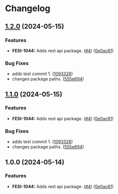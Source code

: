 # Changelog

## [1.2.0](https://github.com/coderkakarrot/go-pkg-lib/compare/api/rest-v1.1.0...api/rest/v1.2.0) (2024-05-15)


### Features

* **FESI-1044:** Adds rest api package. ([#4](https://github.com/coderkakarrot/go-pkg-lib/issues/4)) ([0e0ac61](https://github.com/coderkakarrot/go-pkg-lib/commit/0e0ac61bf21d241c6d50e1de7df56fe017c96f57))


### Bug Fixes

* adds test commit 1. ([1093328](https://github.com/coderkakarrot/go-pkg-lib/commit/109332809e740b16b8030a6e0da88c0b68356b04))
* changes package paths. ([555e694](https://github.com/coderkakarrot/go-pkg-lib/commit/555e6941eeef9a07f563c9f33886f9a901d08918))

## [1.1.0](https://github.com/coderkakarrot/go-pkg-lib/compare/rest-v1.0.0...rest/v1.1.0) (2024-05-15)


### Features

* **FESI-1044:** Adds rest api package. ([#4](https://github.com/coderkakarrot/go-pkg-lib/issues/4)) ([0e0ac61](https://github.com/coderkakarrot/go-pkg-lib/commit/0e0ac61bf21d241c6d50e1de7df56fe017c96f57))


### Bug Fixes

* adds test commit 1. ([1093328](https://github.com/coderkakarrot/go-pkg-lib/commit/109332809e740b16b8030a6e0da88c0b68356b04))
* changes package paths. ([555e694](https://github.com/coderkakarrot/go-pkg-lib/commit/555e6941eeef9a07f563c9f33886f9a901d08918))

## 1.0.0 (2024-05-14)


### Features

* **FESI-1044:** Adds rest api package. ([#4](https://github.com/coderkakarrots/go-pkg-lib/issues/4)) ([0e0ac61](https://github.com/coderkakarrots/go-pkg-lib/commit/0e0ac61bf21d241c6d50e1de7df56fe017c96f57))
